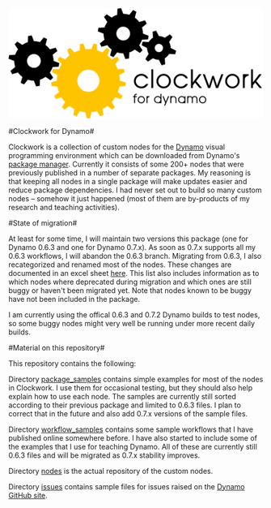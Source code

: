 ﻿![Image](clockwork-logo.png)

#Clockwork for Dynamo#

Clockwork is a collection of custom nodes for the [Dynamo](http://www.dynamobim.org) visual programming environment which can be downloaded from Dynamo's [package manager](http://www.dynamopackages.com). Currently it consists of some 200+ nodes that were previously published in a number of separate packages. My reasoning is that keeping all nodes in a single package will make updates easier and reduce package dependencies. I had never set out to build so many custom nodes – somehow it just happened (most of them are by-products of my research and teaching activities).

#State of migration#

At least for some time, I will maintain two versions this package (one for Dynamo 0.6.3 and one for Dynamo 0.7.x). As soon as 0.7.x supports all my 0.6.3 workflows, I will abandon the 0.6.3 branch. Migrating from 0.6.3, I also recategorized and renamed most of the nodes. These changes are documented in an excel sheet [here](NodeList.xls). This list also includes information as to which nodes where deprecated during migration and which ones are still buggy or haven't been migrated yet. Note that nodes known to be buggy have not been included in the package.

I am currently using the offical 0.6.3 and 0.7.2 Dynamo builds to test nodes, so some buggy nodes might very well be running under more recent daily builds.

#Material on this repository#

This repository contains the following:

Directory [package_samples](package_samples) contains simple examples for most of the nodes in Clockwork. I use them for occasional testing, but they should also help explain how to use each node. The samples are currently still sorted according to their previous package and limited to 0.6.3 files. I plan to correct that in the future and also add 0.7.x versions of the sample files.

Directory [workflow_samples](workflow_samples) contains some sample workflows that I have published online somewhere before. I have also started to include some of the examples that I use for teaching Dynamo. All of these are currently still 0.6.3 files and will be migrated as 0.7.x stability improves.

Directory [nodes](nodes) is the actual repository of the custom nodes.

Directory [issues](issues) contains sample files for issues raised on the [Dynamo GitHub site](https://github.com/DynamoDS/Dynamo).